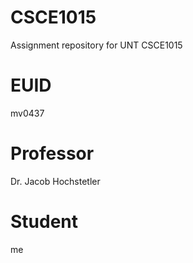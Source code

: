 # CSCE1015
Assignment repository for UNT CSCE1015
# EUID
mv0437
# Professor
 Dr. Jacob Hochstetler
 # Student
 me
